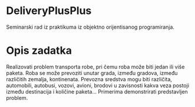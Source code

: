 # DeliveryPlusPlus

Seminarski rad iz praktikuma iz objektno orijentisanog programiranja.

# Opis zadatka

Realizovati problem transporta robe, pri čemu roba može biti jedan ili više paketa. Roba se može prevoziti unutar grada, između gradova, između različitih zemalja, kontinenata. Prevozna sredstva mogu biti različita, automobili, autobusi, vozovi, avioni, brodovi u zavisnosti kakva veza postoji između destinacija i količine paketa... Primerima demonstrirati predstavljen problem.
